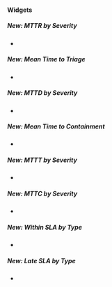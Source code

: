 
#### Widgets
##### New: MTTR by Severity
- 
##### New: Mean Time to Triage
- 
##### New: MTTD by Severity
- 
##### New: Mean Time to Containment
- 
##### New: MTTT by Severity
- 
##### New: MTTC by Severity
- 
##### New: Within SLA by Type
- 
##### New: Late SLA by Type
- 
